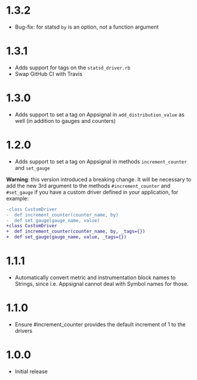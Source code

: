 # 1.3.2

* Bug-fix: for statsd `by` is an option, not a function argument

# 1.3.1

* Adds support for tags on the `statsd_driver.rb`
* Swap GitHub CI with Travis

# 1.3.0

* Adds support to set a tag on Appsignal in `add_distribution_value` as well (in addition to gauges and counters)

# 1.2.0

* Adds support to set a tag on Appsignal in methods `increment_counter` and `set_gauge`

**Warning**: this version introduced a breaking change. It will be necessary to
add the new 3rd argument to the methods `#increment_counter` and `#set_gauge` if you
have a custom driver defined in your application, for example:

```diff
-class CustomDriver
-  def increment_counter(counter_name, by)
-  def set_gauge(gauge_name, value)
+class CustomDriver
+  def increment_counter(counter_name, by, _tags={})
+  def set_gauge(gauge_name, value, _tags={})
```

# 1.1.1

* Automatically convert metric and instrumentation block names to Strings, since i.e.
  Appsignal cannot deal with Symbol names for those.

# 1.1.0

* Ensure #increment_counter provides the default increment of 1 to the drivers

# 1.0.0

* Initial release
